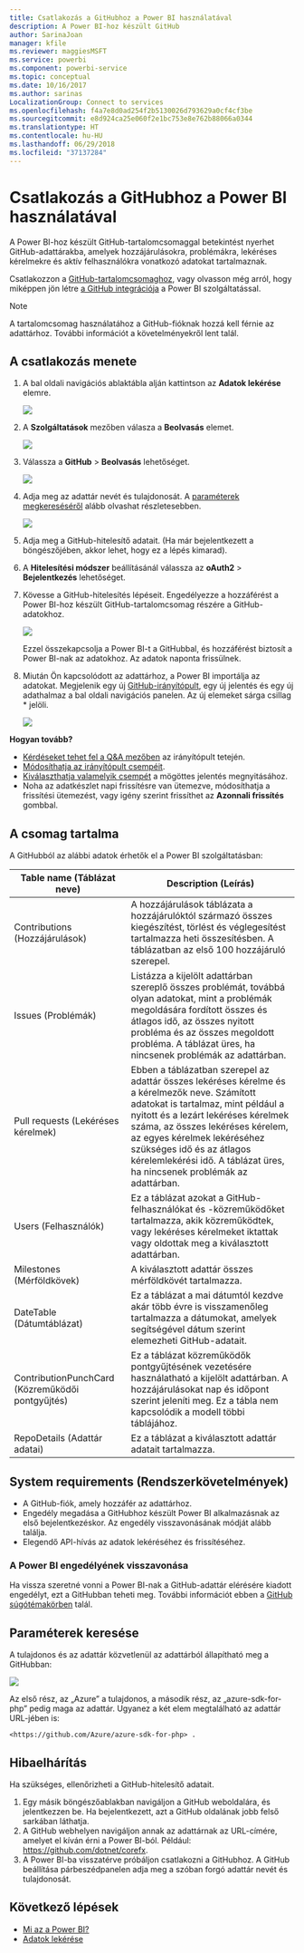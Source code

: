 ```yaml
---
title: Csatlakozás a GitHubhoz a Power BI használatával
description: A Power BI-hoz készült GitHub
author: SarinaJoan
manager: kfile
ms.reviewer: maggiesMSFT
ms.service: powerbi
ms.component: powerbi-service
ms.topic: conceptual
ms.date: 10/16/2017
ms.author: sarinas
LocalizationGroup: Connect to services
ms.openlocfilehash: f4a7e8d0ad254f2b5130026d793629a0cf4cf3be
ms.sourcegitcommit: e8d924ca25e060f2e1bc753e8e762b88066a0344
ms.translationtype: HT
ms.contentlocale: hu-HU
ms.lasthandoff: 06/29/2018
ms.locfileid: "37137284"
---
```

# <a name="connect-to-github-with-power-bi"></a>Csatlakozás a GitHubhoz a Power BI használatával
A Power BI-hoz készült GitHub-tartalomcsomaggal betekintést nyerhet GitHub-adattárakba, amelyek hozzájárulásokra, problémákra, lekéréses kérelmekre és aktív felhasználókra vonatkozó adatokat tartalmaznak.

Csatlakozzon a [GitHub-tartalomcsomaghoz](https://app.powerbi.com/getdata/services/github), vagy olvasson még arról, hogy miképpen jön létre [a GitHub integrációja](https://powerbi.microsoft.com/integrations/github) a Power BI szolgáltatással.

>[!NOTE]
>A tartalomcsomag használatához a GitHub-fióknak hozzá kell férnie az adattárhoz. További információt a követelményekről lent talál.

## <a name="how-to-connect"></a>A csatlakozás menete
1. A bal oldali navigációs ablaktábla alján kattintson az **Adatok lekérése** elemre.
   
   ![](media/service-connect-to-github/pbi_getdata.png) 
2. A **Szolgáltatások** mezőben válasza a **Beolvasás** elemet.
   
   ![](media/service-connect-to-github/pbi_get_services.png) 
3. Válassza a **GitHub** \> **Beolvasás** lehetőséget.
   
   ![](media/service-connect-to-github/github.png)
4. Adja meg az adattár nevét és tulajdonosát. A [paraméterek megkereséséről](#FindingParams) alább olvashat részletesebben.
   
   ![](media/service-connect-to-github/pbi_github1.png)
5. Adja meg a GitHub-hitelesítő adatait. (Ha már bejelentkezett a böngészőjében, akkor lehet, hogy ez a lépés kimarad). 
6. A **Hitelesítési módszer** beállításánál válassza az **oAuth2** \> **Bejelentkezés** lehetőséget. 
7. Kövesse a GitHub-hitelesítés lépéseit. Engedélyezze a hozzáférést a Power BI-hoz készült GitHub-tartalomcsomag részére a GitHub-adatokhoz.
   
   ![](media/service-connect-to-github/github_authorize.png)
   
   Ezzel összekapcsolja a Power BI-t a GitHubbal, és hozzáférést biztosít a Power BI-nak az adatokhoz.  Az adatok naponta frissülnek.
8. Miután Ön kapcsolódott az adattárhoz, a Power BI importálja az adatokat. Megjelenik egy új [GitHub-irányítópult](https://powerbi.microsoft.com/integrations/github), egy új jelentés és egy új adathalmaz a bal oldali navigációs panelen. Az új elemeket sárga csillag \* jelöli.
   
   ![](media/service-connect-to-github/pbi_githubdash.png)

**Hogyan tovább?**

* [Kérdéseket tehet fel a Q&A mezőben](power-bi-q-and-a.md) az irányítópult tetején.
* [Módosíthatja az irányítópult csempéit](service-dashboard-edit-tile.md).
* [Kiválaszthatja valamelyik csempét](service-dashboard-tiles.md) a mögöttes jelentés megnyitásához.
* Noha az adatkészlet napi frissítésre van ütemezve, módosíthatja a frissítési ütemezést, vagy igény szerint frissíthet az **Azonnali frissítés** gombbal.

## <a name="whats-included"></a>A csomag tartalma
A GitHubból az alábbi adatok érhetők el a Power BI szolgáltatásban:     

| Table name (Táblázat neve) | Description (Leírás) |
| --- | --- |
| Contributions (Hozzájárulások) |A hozzájárulások táblázata a hozzájárulóktól származó összes kiegészítést, törlést és véglegesítést tartalmazza heti összesítésben. A táblázatban az első 100 hozzájáruló szerepel. |
| Issues (Problémák) |Listázza a kijelölt adattárban szereplő összes problémát, továbbá olyan adatokat, mint a problémák megoldására fordított összes és átlagos idő, az összes nyitott probléma és az összes megoldott probléma. A táblázat üres, ha nincsenek problémák az adattárban. |
| Pull requests (Lekéréses kérelmek) |Ebben a táblázatban szerepel az adattár összes lekéréses kérelme és a kérelmezők neve. Számított adatokat is tartalmaz, mint például a nyitott és a lezárt lekéréses kérelmek száma, az összes lekéréses kérelem, az egyes kérelmek lekéréséhez szükséges idő és az átlagos kérelemlekérési idő. A táblázat üres, ha nincsenek problémák az adattárban. |
| Users (Felhasználók) |Ez a táblázat azokat a GitHub-felhasználókat és -közreműködőket tartalmazza, akik közreműködtek, vagy lekéréses kérelmeket iktattak vagy oldottak meg a kiválasztott adattárban. |
| Milestones (Mérföldkövek) |A kiválasztott adattár összes mérföldkövét tartalmazza. |
| DateTable (Dátumtáblázat) |Ez a táblázat a mai dátumtól kezdve akár több évre is visszamenőleg tartalmazza a dátumokat, amelyek segítségével dátum szerint elemezheti GitHub-adatait. |
| ContributionPunchCard (Közreműködői pontgyűjtés) |Ez a táblázat közreműködők pontgyűjtésének vezetésére használatható a kijelölt adattárban. A hozzájárulásokat nap és időpont szerint jeleníti meg. Ez a tábla nem kapcsolódik a modell többi táblájához. |
| RepoDetails (Adattár adatai) |Ez a táblázat a kiválasztott adattár adatait tartalmazza. |

## <a name="system-requirements"></a>System requirements (Rendszerkövetelmények)
* A GitHub-fiók, amely hozzáfér az adattárhoz.  
* Engedély megadása a GitHubhoz készült Power BI alkalmazásnak az első bejelentkezéskor. Az engedély visszavonásának módját alább találja.  
* Elegendő API-hívás az adatok lekéréséhez és frissítéséhez.  

### <a name="de-authorize-power-bi"></a>A Power BI engedélyének visszavonása
Ha vissza szeretné vonni a Power BI-nak a GitHub-adattár elérésére kiadott engedélyt, ezt a GitHubban teheti meg. További információt ebben a [GitHub súgótémakörben](https://help.github.com/articles/keeping-your-ssh-keys-and-application-access-tokens-safe/#reviewing-your-authorized-applications-oauth) talál.

<a name="FindingParams"></a>

## <a name="finding-parameters"></a>Paraméterek keresése
A tulajdonos és az adattár közvetlenül az adattárból állapítható meg a GitHubban:

![](media/service-connect-to-github/github_ownerrepo.png)

Az első rész, az „Azure” a tulajdonos, a második rész, az „azure-sdk-for-php” pedig maga az adattár.  Ugyanez a két elem megtalálható az adattár URL-jében is:

    <https://github.com/Azure/azure-sdk-for-php> .

## <a name="troubleshooting"></a>Hibaelhárítás
Ha szükséges, ellenőrizheti a GitHub-hitelesítő adatait.  

1. Egy másik böngészőablakban navigáljon a GitHub weboldalára, és jelentkezzen be. Ha bejelentkezett, azt a GitHub oldalának jobb felső sarkában láthatja.    
2. A GitHub webhelyen navigáljon annak az adattárnak az URL-címére, amelyet el kíván érni a Power BI-ból. Például: https://github.com/dotnet/corefx.  
3. A Power BI-ba visszatérve próbáljon csatlakozni a GitHubhoz. A GitHub beállítása párbeszédpanelen adja meg a szóban forgó adattár nevét és tulajdonosát.  

## <a name="next-steps"></a>Következő lépések
* [Mi az a Power BI?](power-bi-overview.md)
* [Adatok lekérése](service-get-data.md)
